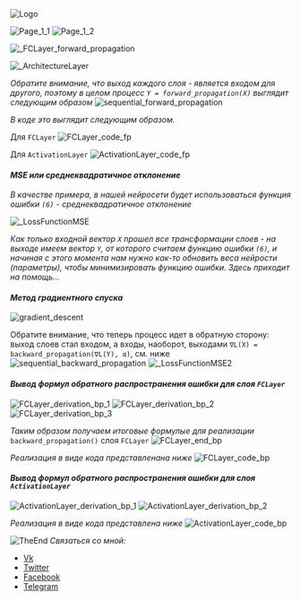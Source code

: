 ![Logo](./images/logo.png)

![Page_1_1](./images/_Page_1_1.png)
![Page_1_2](./images/_Page_1_2.png)

![_FCLayer_forward_propagation](./images/__FCLayer_forward_propagation.png)


![_ArchitectureLayer](./images/_ArchiterctureLayer.png)

_Обратите внимание, что выход каждого слоя - является входом для другого, поэтому в целом процесс `Y = forward_propagation(X)`
выглядит следующим образом_
![sequential_forward_propagation](./images/sequential_forward_propagation.png)

_В коде это выглядит следующим образом._ 

Для `FCLayer`
![FCLayer_code_fp](./images/FCLayer_forward_propagation.png)

Для `ActivationLayer`
![ActivationLayer_code_fp](./images/ActivationLayer_forward_propagation.png)


#### *MSE или среднеквадратичное отклонение*
_В качестве примера, в нашей нейросети будет использоваться функция ошибки `(6)` - среднеквадратичное отклонение_

![_LossFunctionMSE](./images/_LossFunctionMSE.png)

_Как только входной вектор `X` прошел все трансформации слоев - на выходе имеем вектор `Y`,
от которого считаем функцию ошибки `(6)`, и начиная с этого момента нам нужно как-то обновить веса нейрости (параметры), чтобы
минимизировать функцию ошибки. Здесь приходит на помощь..._
#### *Метод градиентного спуска*

![gradient_descent](./images/gradient_descent.png)

Обратите внимание, что теперь процесс идет в обратную сторону: выход слоев стал входом, а входы, наоборот, выходами
`∇L(X) = backward_propagation(∇L(Y), α)`, см. ниже
![sequential_backward_propagation](./images/sequential_backward_propagation.png)
![_LossFunctionMSE2](./images/_LossFunctionMSE_2.png)


#### *Вывод формул обратного распространения ошибки для слоя `FCLayer`*

![FCLayer_derivation_bp_1](./images/_ChainRuleApplicationFCLayer.png)
![FCLayer_derivation_bp_2](./images/_ChainRuleApplicationFCLayer_2.png)
![FCLayer_derivation_bp_3](./images/_ChainRuleApplicationFCLayer_3.png)


_Таким образом получаем итоговые формулые для реализации_ `backward_propagation()` слоя `FCLayer`
![FCLayer_end_bp](./images/FCLayer_bp_end.png)

_Реализация в виде кода представленана ниже_
![FCLayer_code_bp](./images/FCLayer_code_bp.png)

#### *Вывод формул обратного распространения ошибки для слоя `ActivationLayer`*

![ActivationLayer_derivation_bp_1](./images/_ChainRuleApplicationActivationLayer.png)
![ActivationLayer_derivation_bp_2](./images/_ChainRuleApplicationActivationLayer_2.png)

_Реализация в виде кода представлена ниже_
![ActivationLayer_code_bp](./images/ActivationLayer_code_bp.png)

![TheEnd](./images/TheEnd.png)
*Связаться со мной:*
* [Vk](https://vk.com/mrtwistermrfreeman)
* [Twitter](https://twitter.com/IgorTarlinskii)
* [Facebook](https://www.facebook.com/igor.tarlinskii)
* [Telegram](https://t.me/couldbeanybody)